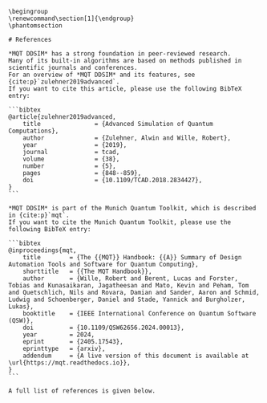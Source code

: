```{raw} latex
\begingroup
\renewcommand\section[1]{\endgroup}
\phantomsection
```

````{only} html
# References

*MQT DDSIM* has a strong foundation in peer‑reviewed research.
Many of its built‑in algorithms are based on methods published in scientific journals and conferences.
For an overview of *MQT DDSIM* and its features, see {cite:p}`zulehner2019advanced`.
If you want to cite this article, please use the following BibTeX entry:

```bibtex
@article{zulehner2019advanced,
    title               = {Advanced Simulation of Quantum Computations},
    author              = {Zulehner, Alwin and Wille, Robert},
    year                = {2019},
    journal             = tcad,
    volume              = {38},
    number              = {5},
    pages               = {848--859},
    doi                 = {10.1109/TCAD.2018.2834427},
}
```

*MQT DDSIM* is part of the Munich Quantum Toolkit, which is described in {cite:p}`mqt`.
If you want to cite the Munich Quantum Toolkit, please use the following BibTeX entry:

```bibtex
@inproceedings{mqt,
    title        = {The {{MQT}} Handbook: {{A}} Summary of Design Automation Tools and Software for Quantum Computing},
    shorttitle   = {{The MQT Handbook}},
    author       = {Wille, Robert and Berent, Lucas and Forster, Tobias and Kunasaikaran, Jagatheesan and Mato, Kevin and Peham, Tom and Quetschlich, Nils and Rovara, Damian and Sander, Aaron and Schmid, Ludwig and Schoenberger, Daniel and Stade, Yannick and Burgholzer, Lukas},
    booktitle    = {IEEE International Conference on Quantum Software (QSW)},
    doi          = {10.1109/QSW62656.2024.00013},
    year         = 2024,
    eprint       = {2405.17543},
    eprinttype   = {arxiv},
    addendum     = {A live version of this document is available at \url{https://mqt.readthedocs.io}},
}
```

A full list of references is given below.
````

```{bibliography}

```
